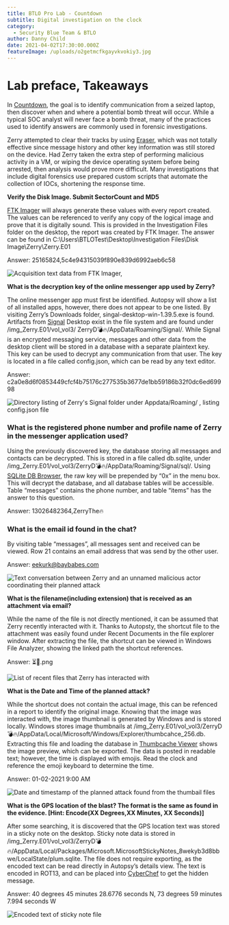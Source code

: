 ```yaml
---
title: BTLO Pro Lab - Countdown
subtitle: Digital investigation on the clock
category:
  - Security Blue Team & BTLO
author: Danny Child
date: 2021-04-02T17:30:00.000Z
featureImage: /uploads/o2getmcfkgayvkvokiy3.jpg
---
```

# **Lab preface, Takeaways**

In [Countdown](https://blueteamlabs.online/home/investigation/1), the goal is to identify communication from a seized laptop, then discover when and where a potential bomb threat will occur. While a typical SOC analyst will never face a bomb threat, many of the practices used to identify answers are commonly used in forensic investigations.

Zerry attempted to clear their tracks by using [Eraser](https://eraser.heidi.ie/download/), which was not totally effective since message history and other key information was still stored on the device. Had Zerry taken the extra step of performing malicious activity in a VM, or wiping the device operating system before being arrested, then analysis would prove more difficult. Many investigations that include digital forensics use prepared custom scripts that automate the collection of IOCs, shortening the response time.

**Verify the Disk Image. Submit SectorCount and MD5**

[FTK Imager](https://accessdata.com/products-services/forensic-toolkit-ftk/ftkimager) will always generate these values with every report created. The values can be referenced to verify any copy of the logical image and prove that it is digitally sound. This is provided in the Investigation Files folder on the desktop, the report was created by FTK Imager. The answer can be found in C:\Users\BTLOTest\Desktop\Investigation Files\Disk Image\Zerry\Zerry.E01

Answer: 25165824,5c4e94315039f890e839d6992aeb6c58

![Acquisition text data from FTK Imager, ](/uploads/screenshot-2021-03-23-164509.jpg)

**What is the decryption key of the online messenger app used by Zerry?**

The online messenger app must first be identified. Autopsy will show a list of all installed apps, however, there does not appear to be one listed. By visiting Zerry’s Downloads folder, singal-desktop-win-1.39.5.exe is found. Artifacts from [Signal](https://signal.org/en/) Desktop exist in the file system and are found under /img_Zerry.E01/vol_vol3/ ZerryD💣🔥/AppData/Roaming/Signal/. While Signal is an encrypted messaging service, messages and other data from the desktop client will be stored in a database with a separate plaintext key. This key can be used to decrypt any communication from that user. The key is located in a file called config.json, which can be read by any text editor.

Answer: c2a0e8d6f0853449cfcf4b75176c277535b3677de1bb59186b32f0dc6ed69998

![Directory listing of Zerry's Signal folder under Appdata/Roaming/ , listing config.json file](/uploads/screenshot-2021-03-23-170831.jpg)

### **What is the registered phone number and profile name of Zerry in the messenger application used?**

Using the previously discovered key, the database storing all messages and contacts can be decrypted. This is stored in a file called db.sqlite, under /img_Zerry.E01/vol_vol3/ZerryD💣🔥/AppData/Roaming/Signal/sql/. Using [SQLite DB Browser](https://sqlitebrowser.org/), the raw key will be prepended by “0x” in the menu box. This will decrypt the database, and all database tables will be accessible. Table “messages” contains the phone number, and table “items” has the answer to this question.

Answer: 13026482364,ZerryThe🔥



### **What is the email id found in the chat?**

By visiting table “messages”, all messages sent and received can be viewed. Row 21 contains an email address that was send by the other user.

Answer: eekurk@baybabes.com

![Text conversation between Zerry and an unnamed malicious actor coordinating their planned attack](/uploads/screenshot-2021-03-23-171514.jpg)

**What is the filename(including extension) that is received as an attachment via email?**

While the name of the file is not directly mentioned, it can be assumed that Zerry recently interacted with it. Thanks to Autopsty, the shortcut file to the attachment was easily found under Recent Documents in the file explorer window. After extracting the file, the shortcut can be viewed in Windows File Analyzer, showing the linked path the shortcut references.

Answer: ⏳📅.png

![List of recent files that Zerry has interacted with](/uploads/screenshot-2021-03-23-170329.jpg)

**What is the Date and Time of the planned attack?**

While the shortcut does not contain the actual image, this can be refenced in a report to identify the original image. Knowing that the image was interacted with, the image thumbnail is generated by Windows and is stored locally. Windows stores image thumbnails at /img_Zerry.E01/vol_vol3/ZerryD💣🔥/AppData/Local/Microsoft/Windows/Explorer/thumbcahce_256.db. Extracting this file and loading the database in [Thumbcache Viewer](https://thumbcacheviewer.github.io/) shows the image preview, which can be exported. The data is posted in readable text; however, the time is displayed with emojis. Read the clock and reference the emoji keyboard to determine the time.

Answer: 01-02-2021 9:00 AM

![Date and timestamp of the planned attack found from the thumbail files](/uploads/screenshot-2021-04-02-031714.jpg)

**What is the GPS location of the blast? The format is the same as found in the evidence. \[Hint: Encode(XX Degrees,XX Minutes, XX Seconds)]**

After some searching, it is discovered that the GPS location text was stored in a sticky note on the desktop. Sticky note data is stored in /img_Zerry.E01/vol_vol3/ZerryD💣🔥/AppData/Local/Packages/Microsoft.MicrosoftStickyNotes_8wekyb3d8bbwe/LocalState/plum.sqlite. The file does not require exporting, as the encoded text can be read directly in Autopsy’s details view. The text is encoded in ROT13, and can be placed into [CyberChef](https://gchq.github.io/CyberChef/) to get the hidden message.

Answer: 40 degrees 45 minutes 28.6776 seconds N, 73 degrees 59 minutes 7.994 seconds W

![Encoded text of sticky note file]()